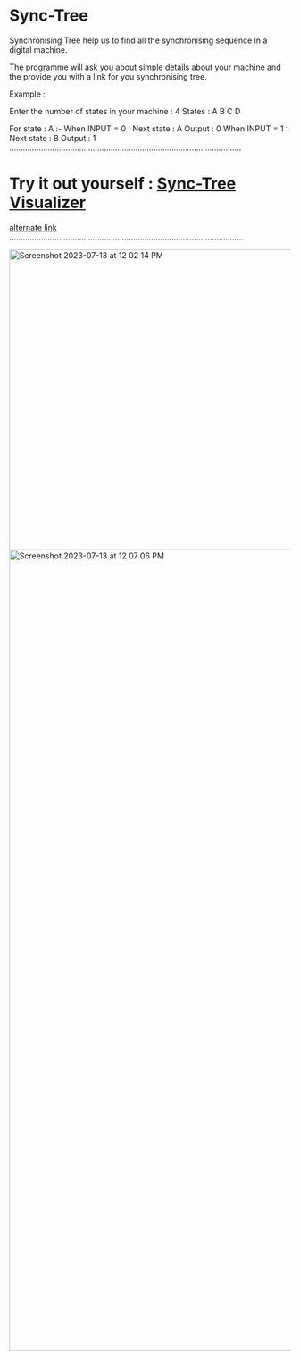 # Sync-Tree
Synchronising  Tree help us to find all the synchronising sequence in a digital machine.

The programme will ask you about simple details about your machine and the provide you with a link for you synchronising tree.

Example :

Enter the number of states in your machine : 4
States : A B C D 

 For state : A :- 
 When INPUT = 0 : 
 Next state : A
 Output : 0
 When INPUT = 1 : 
 Next state : B
 Output : 1
.......................................................................................................
 # Try it out yourself : [Sync-Tree Visualizer](https://onlinegdb.com/qHppk8ZJP)    
 
   [ alternate link ](http://tpcg.io/_49R0EK)   
........................................................................................................

<img width="538" alt="Screenshot 2023-07-13 at 12 02 14 PM" src="https://github.com/palanurag23/Sync-Tree/assets/80236783/edeb51e3-ad4f-4308-b8f1-d03521795f2c">

<img width="1434" alt="Screenshot 2023-07-13 at 12 07 06 PM" src="https://github.com/palanurag23/Sync-Tree/assets/80236783/6f2efd6c-e6bc-4aa8-ada1-770fc9a628bc">
